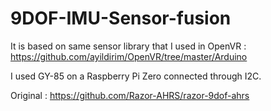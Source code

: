 # 9DOF-IMU-Sensor-fusion

It is based on same sensor library that I used in OpenVR : https://github.com/ayildirim/OpenVR/tree/master/Arduino

I used GY-85 on a Raspberry Pi Zero connected through I2C.


Original : https://github.com/Razor-AHRS/razor-9dof-ahrs
